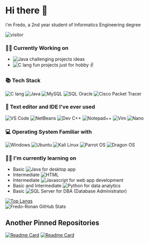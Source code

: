 # Hi there 👋
i'm Fredo, a 2nd year student of Informatics Engineering degree

![visitor](https://visitor-badge.laobi.icu/badge?page_id=Fredo-Ronan.Fredo-Ronan)

### 🙇‍♂️ Currently Working on
* <img alt="Java" src="https://img.shields.io/badge/Java-B00420?logo=java&logoColor=white&style=flat" /> challenging projects ideas
* <img alt="C lang" src="https://img.shields.io/badge/C lang-3178C6?logo=C&logoColor=white&style=flat" /> fun projects just for hobby ✌

### 📚 Tech Stack
<p>
  <img alt="C lang" src="https://img.shields.io/badge/C lang-3178C6?logo=C&logoColor=white&style=flat" />
  <img alt="Java" src="https://img.shields.io/badge/Java-B00420?logo=java&logoColor=white&style=flat" />
  <img alt="MySQL" src="https://img.shields.io/badge/MySQL-1889C9?logo=mysql&logoColor=white&style=flat" />
  <img alt="SQL Oracle" src="https://img.shields.io/badge/SQL Oracle-B54204?logo=oracle&logoColor=white&style=flat" />
  <img alt="Cisco Packet Tracer" src="https://img.shields.io/badge/Cisco Packet Tracer-017D80?logo=cisco&logoColor=white&style=flat" />
</p>

### 📝 Text editor and IDE I've ever used
<p>
  <img alt="VS Code" src="https://img.shields.io/badge/VS Code-0647D4?logo=visualstudiocode&logoColor=white&style=flat" />
  <img alt="NetBeans" src="https://img.shields.io/badge/NetBeans-04B093?logo=netbeans&logoColor=white&style=flat" />
  <img alt="Dev C++" src="https://img.shields.io/badge/Dev C++-230180?logo=devc++&logoColor=white&style=flat" />
  <img alt="Notepad++" src="https://img.shields.io/badge/Notepad++-230180?logo=notepad++&logoColor=white&style=flat" />
  <img alt="Vim" src="https://img.shields.io/badge/Vim-01801D?logo=vim&logoColor=white&style=flat" />
  <img alt="Nano" src="https://img.shields.io/badge/Nano-000000?logo=nano&logoColor=white&style=flat" />
</p>

### 💻 Operating System Familiar with
<p>
  <img alt="Windows" src="https://img.shields.io/badge/Windows-0078D6?logo=windows&logoColor=white&style=flat"/>
  <img alt="Ubuntu" src="https://img.shields.io/badge/Ubuntu-B0A404?logo=ubuntu&logoColor=white&style=flat"/>
  <img alt="Kali Linux" src="https://img.shields.io/badge/Kali Linux-048CB5?logo=kalilinux&logoColor=white&style=flat"/>
  <img alt="Parrot OS" src="https://img.shields.io/badge/Parrot OS-04B562?logo=parrotos&logoColor=white&style=flat"/>
  <img alt="Dragon OS" src="https://img.shields.io/badge/Dragon OS-031194?logo=dragonos&logoColor=white&style=flat"/>
</p>


### 🙇‍♂️ I'm currently learning on
* Basic <img alt="Java" src="https://img.shields.io/badge/Java-B00420?logo=java&logoColor=white&style=flat" /> for desktop app
* Intermediate <img alt="HTML" src="https://img.shields.io/badge/HTML-E05402?logo=html&logoColor=white&style=flat" />
* Intermediate <img alt="Javascript" src="https://img.shields.io/badge/Javascript-B5B204?logo=javascript&logoColor=white&style=flat" /> for web app development
* Basic and Intermediate <img alt="Python" src="https://img.shields.io/badge/Python-01073D?logo=python&logoColor=white&style=flat" /> for data analytics
* Basic <img alt="SQL Server" src="https://img.shields.io/badge/SQL Server-24369C?logo=microsoft+sql+server&logoColor=white&style=flat" /> for DBA (Database Administrator)


[![Top Langs](https://github-readme-stats.vercel.app/api/top-langs/?username=Fredo-Ronan&theme=tokyonight&langs_count=10&layout=compact)](https://github.com/anuraghazra/github-readme-stats)<br>
![Fredo-Ronan GitHub Stats](https://github-readme-stats.vercel.app/api?username=Fredo-Ronan&count_private=true&show_icons=true&theme=radical)

## Another Pinned Repositories
[![Readme Card](https://github-readme-stats.vercel.app/api/pin/?username=Fredo-Ronan&repo=Java-Class-Utilities&theme=radical)](https://github.com/Fredo-Ronan/Java-Class-Utilities)
[![Readme Card](https://github-readme-stats.vercel.app/api/pin/?username=Fredo-Ronan&repo=Jawa-lang&theme=radical)](https://github.com/Fredo-Ronan/Jawa-lang)

<!--
### 🏆 My GitHub Trophies
[![trophy](https://github-profile-trophy.vercel.app/?username=Fredo-Ronan&theme=onedark&column=6)](https://github.com/Fredo-Ronan/github-profile-trophy)


<!--
**Fredo-Ronan/Fredo-Ronan** is a ✨ _special_ ✨ repository because its `README.md` (this file) appears on your GitHub profile.

Here are some ideas to get you started:

- 🔭 I’m currently working on ...
- 🌱 I’m currently learning ...
- 👯 I’m looking to collaborate on ...
- 🤔 I’m looking for help with ...
- 💬 Ask me about ...
- 📫 How to reach me: ...
- 😄 Pronouns: ...
- ⚡ Fun fact: ...
-->

